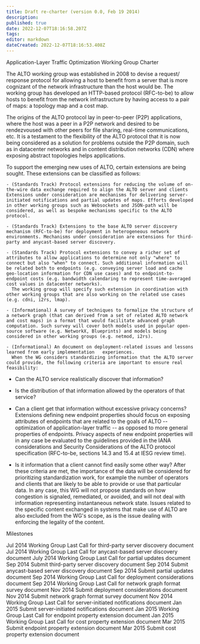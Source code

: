 ```yaml
---
title: Draft re-charter (version 0.0, Feb 19 2014)
description: 
published: true
date: 2022-12-07T18:16:58.207Z
tags: 
editor: markdown
dateCreated: 2022-12-07T18:16:53.408Z
---
```


Application-Layer Traffic Optimization Working Group Charter

The ALTO working group was established in 2008 to devise a request/
response protocol for allowing a host to benefit from a server that is
more cognizant of the network infrastructure than the host would be.
The working group has developed an HTTP-based protocol (RFC-to-be) to
allow hosts to benefit from the network infrastructure by having
access to a pair of maps: a topology map and a cost map.

The origins of the ALTO protocol lay in peer-to-peer (P2P)
applications, where the host was a peer in a P2P network and desired
to be rendezvoused with other peers for file sharing, real-time
communications, etc. It is a testament to the flexibility of the ALTO
protocol that it is now being considered as a solution for problems
outside the P2P domain, such as in datacenter networks and in content
distribution networks (CDN) where exposing abstract topologies helps
applications.

To support the emerging new uses of ALTO, certain extensions are being
sought. These extensions can be classified as follows:

    - (Standards Track) Protocol extensions for reducing the volume of on-the-wire data exchange required to align the ALTO server and clients Extensions under consideration are mechanisms for delivering server-initiated notifications and partial updates of maps. Efforts developed in other working groups such as Websockets and JSON-path will be considered, as well as bespoke mechanisms specific to the ALTO protocol.

    - (Standards Track) Extensions to the base ALTO server discovery mechanism (RFC-to-be) for deployment in heterogeneous network environments. Mechanisms under consideration are extensions for third-party and anycast-based server discovery.

    - (Standards Track) Protocol extensions to convey a richer set of attributes to allow applications to determine not only "where" to connect but also "when" to connect. Such additional information will be related both to endpoints (e.g. conveying server load and cache geo-location information for CDN use cases) and to endpoint-to-endpoint costs (e.g. bandwidth calendaring to represent time-averaged cost values in datacenter networks).
      The working group will specify such extension in coordination with other working groups that are also working on the related use cases (e.g. cdni, i2rs, lmap).

    - (Informational) A survey of techniques to formalize the structure of a network graph (that can derived from a set of related ALTO network and cost maps) in a format that would facilitate advanced graph computation. Such survey will cover both models used in popular open-source software (e.g. NetworkX, Blueprints) and models being considered in other working groups (e.g. netmod, i2rs).

    - (Informational) An document on deployment-related issues and lessons learned from early implementation   experiences.
      When the WG considers standardizing information that the ALTO server could provide, the following criteria are important to ensure real feasibility:

- Can the ALTO service realistically discover that information?

- Is the distribution of that information allowed by the operators of that service?

- Can a client get that information without excessive privacy concerns? Extensions defining new endpoint properties should focus on exposing attributes of endpoints that are related to the goals of ALTO -- optimization of application-layer traffic -- as opposed to more general properties of endpoints. Privacy aspects of new endpoint properties will in any case be evaluated to the guidelines provided in the IANA considerations and Security Considerations of the ALTO protocol specification (RFC-to-be, sections 14.3 and 15.4 at IESG review time).

- Is it information that a client cannot find easily some other way? After these criteria are met, the importance of the data will be considered for prioritizing standardization work, for example the number of operators and clients that are likely to be able to provide or use that particular data. In any case, this WG will not propose standards on how congestion is signaled, remediated, or avoided, and will not deal with information representing instantaneous network state. Issues related to the specific content exchanged in systems that make use of ALTO are also excluded from the WG's scope, as is the issue dealing with enforcing the legality of the content.

Milestones

Jul 2014 Working Group Last Call for third-party server discovery document Jul 2014 Working Group Last Call for anycast-based server discovery document July 2014 Working Group Last Call for partial updates document Sep 2014 Submit third-party server discovery document Sep 2014 Submit anycast-based server discovery document Sep 2014 Submit partial updates document Sep 2014 Working Group Last Call for deployment considerations document Sep 2014 Working Group Last Call for network graph format survey document Nov 2014 Submit deployment considerations document Nov 2014 Submit network graph format survey document Nov 2014 Working Group Last Call for server-initiated notifications document Jan 2015 Submit server-initiated notifications document Jan 2015 Working Group Last Call for endpoint property extension document Jan 2015 Working Group Last Call for cost property extension document Mar 2015 Submit endpoint property extension document Mar 2015 Submit cost property extension document
